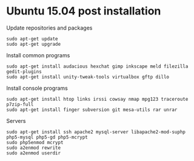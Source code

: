 # Ubuntu 15.04 post installation

Update repositories and packages

    sudo apt-get update
    sudo apt-get upgrade

Install common programs

    sudo apt-get install audacious hexchat gimp inkscape meld filezilla gedit-plugins
    sudo apt-get install unity-tweak-tools virtualbox gftp dillo

Install console programs

    sudo apt-get install htop links irssi cowsay nmap mpg123 traceroute p7zip-full
    sudo apt-get install finger subversion git mesa-utils rar unrar

Servers

    sudo apt-get install ssh apache2 mysql-server libapache2-mod-suphp php5-mysql php5-gd php5-mcrypt
    sudo php5enmod mcrypt
    sudo a2enmod rewrite
    sudo a2enmod userdir
